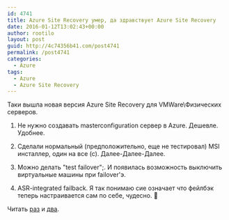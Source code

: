 ```yaml
---
id: 4741
title: Azure Site Recovery умер, да здравствует Azure Site Recovery
date: 2016-01-12T13:02:43+00:00
author: rootilo
layout: post
guid: http://4c74356b41.com/post4741
permalink: /post4741
categories:
  - Azure
tags:
  - Azure
  - Azure Site Recovery
---
```

Таки вышла новая версия Azure Site Recovery для VMWare\Физических серверов.

1. Не нужно создавать masterconfiguration сервер в Azure. Дешевле. Удобнее.
  
2. Сделали нормальный (предположительно, еще не тестировал) MSI инсталлер, один на все (с). Далее-Далее-Далее.
  
3. Можно делать "test failover";. И появилась возможность выключить виртуальные машины при failover'э.
  
4. ASR-integrated failback. Я так понимаю сие означает что фейлбэк теперь настраивается сам по себе, чудесно. 🙂

Читать [раз](https://azure.microsoft.com/en-us/blog/ga-enhanced-migration-and-disaster-recovery-for-vmware-virtual-machines-and-physical-servers-to-azure-using-asr/) и [два](https://azure.microsoft.com/en-us/documentation/articles/site-recovery-vmware-to-azure-classic/).